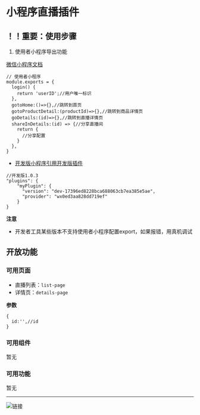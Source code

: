 # 小程序直播插件

## ！！重要：使用步骤

1. 使用者小程序导出功能

[微信小程序文档](https://developers.weixin.qq.com/miniprogram/dev/framework/plugin/using.html#%E5%AF%BC%E5%87%BA%E5%88%B0%E6%8F%92%E4%BB%B6)

```
// 使用者小程序
module.exports = {
  login() {
    return 'userID';//用户唯一标识
  },
  gotoHome:()=>{},//跳转到首页
  gotoProductDetail:(productId)=>{},//跳转到商品详情页
  goDetails:(id)=>{},//跳转到直播详情页
  shareInDetails:(id) => {//分享直播间
    return {
      //分享配置
    }
  },
}
```

- [开发版小程序引用开发版插件](https://developers.weixin.qq.com/miniprogram/dev/framework/plugin/development.html)

```
//开发版1.0.3
"plugins": {
    "myPlugin": {
      "version": "dev-17396ed8228bca688063cb7ea385e5ae",
      "provider": "wx0ed3aa828dd719ef"
    }
}
```

**注意**

- 开发者工具某些版本不支持使用者小程序配置export，如果报错，用真机调试

## 开放功能

### 可用页面
- 直播列表：`list-page`
- 详情页：`details-page`

**参数**

```
{
  id:'',//id
}
```

### 可用组件

暂无

### 可用功能

暂无

-------------------
![链接](./example.jpeg)



